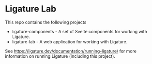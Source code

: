# Ligature Lab

This repo contains the following projects

 * ligature-components - A set of Svelte components for working with Ligature.
 * ligature-lab - A web application for working with Ligature.

See https://ligature.dev/documentation/running-ligature/ for more information on running Ligature (including this project).
